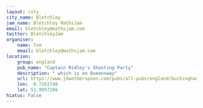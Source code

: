 ```yaml
---
layout: city                                           
city_name: Bletchley
jam_name: Bletchley MathsJam
email: bletchley@mathsjam.com
twitter: BletchleyJam
organiser:
    name: Tom
    email: bletchley@mathsjam.com
location:
    group: england
    pub_name: "Captain Ridley's Shooting Party"
    description: " which is on Queensway"
    url: https://www.jdwetherspoon.com/pubs/all-pubs/england/buckinghamshire/captain-ridleys-shooting-party-milton-keynes
    lon: -0.7262748
    lat: 51.9957286
hiatus: False
---
```

